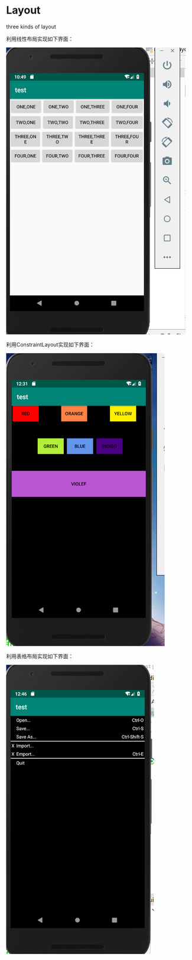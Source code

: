 # Layout
three kinds of layout

利用线性布局实现如下界面：

   ![image](https://github.com/atCY1998/Layout/blob/master/images/test_1.PNG)



利用ConstraintLayout实现如下界面：

   ![image](https://github.com/atCY1998/Layout/blob/master/images/test_2.PNG)



利用表格布局实现如下界面：
    
   ![image](https://github.com/atCY1998/Layout/blob/master/images/test_3.PNG)
